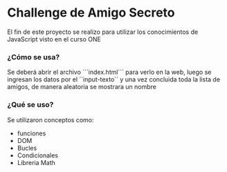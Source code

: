 <h1>Challenge de Amigo Secreto</h1>
<p>El fin de este proyecto se realizo para utilizar los conocimientos de JavaScript visto en el curso ONE</p>

<h3>¿Cómo se usa?</h3>
<p>Se deberá abrir el archivo ```index.html``` para verlo en la web, luego se ingresan los datos por el ``input-texto`` y una vez concluida toda la lista de amigos, de manera aleatoria se mostrara un nombre</p>

<h3>¿Qué se uso?</h3>
<p>Se utilizaron conceptos como:</p>
<ul>
  <li>funciones</li>
  <li>DOM</li>
  <li>Bucles</li>
  <li>Condicionales</li>
  <li>Libreria Math</li>
</ul>
